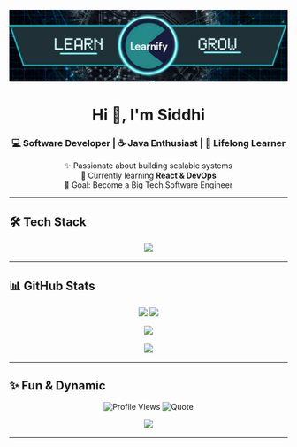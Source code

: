 <!-- GitHub Profile README for TheLearnify -->

<!-- Banner -->
<p align="center">
  <img src="https://github.com/TheLearnify/TheLearnify/blob/main/banner.png?raw=true" alt="banner" />
</p>


<h1 align="center">Hi 👋, I'm Siddhi</h1>
<h3 align="center">💻 Software Developer | ☕ Java Enthusiast | 🚀 Lifelong Learner</h3>

<p align="center">
✨ Passionate about building scalable systems <br>
🌱 Currently learning <b>React & DevOps</b> <br>
🎯 Goal: Become a Big Tech Software Engineer
</p>

---

## 🛠️ Tech Stack
<p align="center">
  <img src="https://skillicons.dev/icons?i=java,mysql,html,css,react,git,github,linux&theme=light" />
</p>

---

## 📊 GitHub Stats
<p align="center">
  <img src="https://github-readme-stats.vercel.app/api?username=TheLearnify&show_icons=true&theme=default&hide_border=true" height="150"/>
  <img src="https://github-readme-stats.vercel.app/api/top-langs/?username=TheLearnify&layout=compact&theme=default&hide_border=true" height="150"/>
</p>

<p align="center">
  <img src="https://streak-stats.demolab.com?user=TheLearnify&theme=default&hide_border=true" height="150"/>
</p>

<p align="center">
  <img src="https://github-profile-trophy.vercel.app/?username=TheLearnify&theme=flat&no-frame=true&column=7" />
</p>

---

## ✨ Fun & Dynamic
<p align="center">
  <!-- Profile Views -->
  <img src="https://komarev.com/ghpvc/?username=TheLearnify&color=lightgrey" alt="Profile Views" />
  
  <!-- Random Dev Quote -->
  <img src="https://quotes-github-readme.vercel.app/api?type=horizontal&theme=light" alt="Quote" />
</p>

<p align="center">
  <!-- Girl Coding GIF -->
  <img src="https://media.giphy.com/media/L1R1tvI9svkIWwpVYr/giphy.gif" width="400"/>
</p>

---

<!--
## 📫 Connect with Me
<p align="center">
  <a href="https://www.linkedin.com/in/siddhi"><img src="https://img.shields.io/badge/LinkedIn-0A66C2?style=for-the-badge&logo=linkedin&logoColor=white"/></a>
  <a href="mailto:siddhi@example.com"><img src="https://img.shields.io/badge/Email-6e6e6e?style=for-the-badge&logo=gmail&logoColor=white"/></a>
</p>
-->
